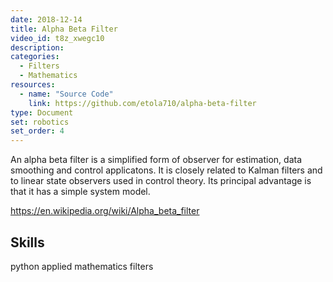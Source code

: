 ```yaml
---
date: 2018-12-14
title: Alpha Beta Filter
video_id: t8z_xwegc10
description: 
categories:
  - Filters
  - Mathematics
resources:
  - name: "Source Code"
    link: https://github.com/etola710/alpha-beta-filter
type: Document
set: robotics
set_order: 4
---
```


An alpha beta filter is a simplified form of observer for estimation, data smoothing and control applicatons. It is closely related to Kalman filters and to linear state observers used in control theory. Its principal advantage is that it has a simple system model.

https://en.wikipedia.org/wiki/Alpha_beta_filter

##

## Skills
python applied mathematics filters